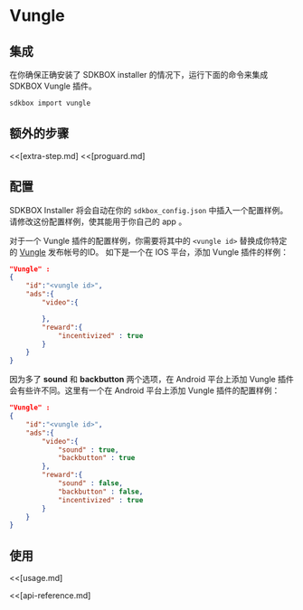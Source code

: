 <!--
Include Base: /Users/niteluo/Projects/store/doc/en/src/vungle/v3-cpp
-->

# Vungle

## 集成
在你确保正确安装了 SDKBOX installer 的情况下，运行下面的命令来集成 SDKBOX Vungle 插件。
```bash
sdkbox import vungle
```

## 额外的步骤
<<[extra-step.md]
<<[proguard.md]

## 配置
SDKBOX Installer 将会自动在你的 `sdkbox_config.json` 中插入一个配置样例。请修改这份配置样例，使其能用于你自己的 app 。

对于一个 Vungle 插件的配置样例，你需要将其中的 `<vungle id>` 替换成你特定的 [Vungle](http://vungle.com) 发布帐号的ID。
如下是一个在 IOS 平台，添加 Vungle 插件的样例：
```json
"Vungle" :
{
    "id":"<vungle id>",
    "ads":{
        "video":{

        },
        "reward":{
            "incentivized" : true
        }
    }
}
```

因为多了 __sound__ 和 __backbutton__ 两个选项，在 Android 平台上添加 Vungle 插件会有些许不同。这里有一个在 Android 平台上添加 Vungle 插件的配置样例：
```json
"Vungle" :
{
    "id":"<vungle id>",
    "ads":{
        "video":{
            "sound" : true,
            "backbutton" : true
        },
        "reward":{
            "sound" : false,
            "backbutton" : false,
            "incentivized" : true
        }
    }
}
```

## 使用
<<[usage.md]

<<[api-reference.md]
